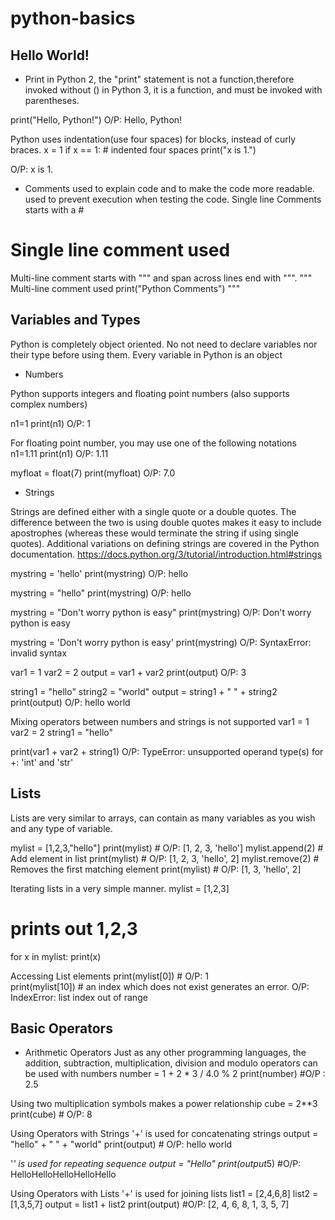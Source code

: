 # python-basics

## Hello World!

* Print
in Python 2, the "print" statement is not a function,therefore invoked without ()
in Python 3, it is a function, and must be invoked with parentheses.

print("Hello, Python!")
O/P: Hello, Python!

Python uses indentation(use four spaces) for blocks, instead of curly braces.
x = 1
if x == 1:
    # indented four spaces
    print("x is 1.")

O/P: x is 1.	

* Comments
used to explain code and to make the code more readable.
used to prevent execution when testing the code.
Single line Comments starts with a #
# Single line comment used 

Multi-line comment starts with """ and span across lines end with """.
""" Multi-line comment used 
print("Python Comments") """

## Variables and Types
Python is completely object oriented. 
No not need to declare variables nor their type before using them.
Every variable in Python is an object

* Numbers

Python supports integers and floating point numbers (also supports complex numbers)

n1=1
print(n1)
O/P: 1 

For floating point number, you may use one of the following notations
n1=1.11
print(n1)
O/P: 1.11

myfloat = float(7)
print(myfloat)
O/P: 7.0

* Strings

Strings are defined either with a single quote or a double quotes. The difference between the two is using double quotes makes it easy to include apostrophes (whereas these would terminate the string if using single quotes). Additional variations on defining strings are covered in the Python documentation.
https://docs.python.org/3/tutorial/introduction.html#strings

mystring = 'hello'
print(mystring)
O/P: hello

mystring = "hello"
print(mystring)
O/P: hello

mystring = "Don't worry python is easy"
print(mystring)
O/P: Don't worry python is easy

mystring = 'Don't worry python is easy'
print(mystring)
O/P: SyntaxError: invalid syntax

var1 = 1
var2 = 2
output = var1 + var2
print(output)
O/P: 3

string1 = "hello"
string2 = "world"
output = string1 + " " + string2
print(output)
O/P: hello world

Mixing operators between numbers and strings is not supported
var1 = 1
var2 = 2
string1 = "hello"

print(var1 + var2 + string1)
O/P: TypeError: unsupported operand type(s) for +: 'int' and 'str'

## Lists
Lists are very similar to arrays, can contain as many variables as you wish and any type of variable.

mylist = [1,2,3,"hello"]
print(mylist)		# O/P: [1, 2, 3, 'hello']
mylist.append(2)	# Add element in list
print(mylist)		# O/P: [1, 2, 3, 'hello', 2]
mylist.remove(2)	# Removes the first matching element
print(mylist)		# O/P: [1, 3, 'hello', 2]

Iterating lists in a very simple manner. 
mylist = [1,2,3]
# prints out 1,2,3
for x in mylist:
    print(x)
	
Accessing List elements
print(mylist[0])  # O/P: 1 		
print(mylist[10]) # an index which does not exist generates an error. 
O/P: IndexError: list index out of range

## Basic Operators

* Arithmetic Operators
Just as any other programming languages, the addition, subtraction, multiplication, division and modulo operators can be used with numbers
number = 1 + 2 * 3 / 4.0 % 2
print(number)	#O/P : 2.5

Using two multiplication symbols makes a power relationship
cube = 2**3
print(cube)	# O/P: 8

Using Operators with Strings
'+' is used for concatenating strings
output = "hello" + " " + "world"
print(output)		# O/P: hello world
 
'*' is used for repeating sequence
output = "Hello" 
print(output*5) #O/P: HelloHelloHelloHelloHello

Using Operators with Lists
'+' is used for joining lists
list1 = [2,4,6,8]
list2 = [1,3,5,7]
output = list1 + list2
print(output)		#O/P: [2, 4, 6, 8, 1, 3, 5, 7]
